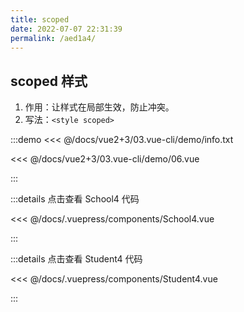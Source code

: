 ```yaml
---
title: scoped
date: 2022-07-07 22:31:39
permalink: /aed1a4/
---
```


## scoped 样式

1. 作用：让样式在局部生效，防止冲突。
2. 写法：`<style scoped>`

:::demo <<< @/docs/vue2+3/03.vue-cli/demo/info.txt

<<< @/docs/vue2+3/03.vue-cli/demo/06.vue

:::

:::details 点击查看 School4 代码

<<< @/docs/.vuepress/components/School4.vue

:::

:::details 点击查看 Student4 代码

<<< @/docs/.vuepress/components/Student4.vue

:::
